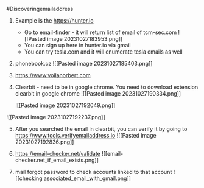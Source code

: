 
#Discoveringemailaddress

1. Example is the https://hunter.io
	- Go to email-finder - it will return list of email of tcm-sec.com
		![[Pasted image 20231027183953.png]]
	- You can sign up here in hunter.io via gmail
	- You can try tesla.com and it will enumerate tesla emails as well
2. phonebook.cz
		![[Pasted image 20231027185403.png]]

3. https://www.voilanorbert.com
4. Clearbit - need to be in google chrome. You need to download extension clearbit in google chrome
	![[Pasted image 20231027190334.png]]

	![[Pasted image 20231027192049.png]]

![[Pasted image 20231027192237.png]]

5. After you searched the email in clearbit, you can verify it by going to https://www.tools.verifyemailaddress.io
	![[Pasted image 20231027192836.png]]

6. https://email-checker.net/validate
![[email-checker.net_if_email_exists.png]]
7. mail forgot password to check accounts linked to that account
![[checking associated_email_with_gmail.png]]

